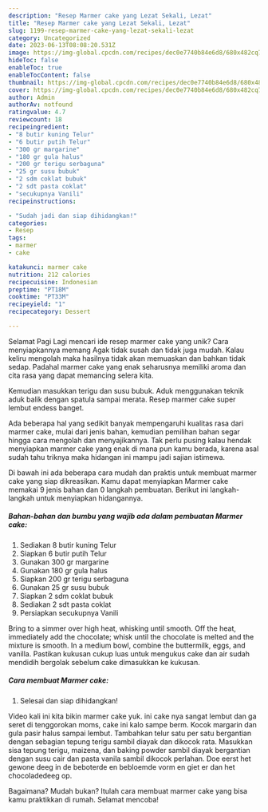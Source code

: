 ```yaml
---
description: "Resep Marmer cake yang Lezat Sekali, Lezat"
title: "Resep Marmer cake yang Lezat Sekali, Lezat"
slug: 1199-resep-marmer-cake-yang-lezat-sekali-lezat
category: Uncategorized
date: 2023-06-13T08:08:20.531Z
image: https://img-global.cpcdn.com/recipes/dec0e7740b84e6d8/680x482cq70/marmer-cake-foto-resep-utama.jpg
hideToc: false
enableToc: true
enableTocContent: false
thumbnail: https://img-global.cpcdn.com/recipes/dec0e7740b84e6d8/680x482cq70/marmer-cake-foto-resep-utama.jpg
cover: https://img-global.cpcdn.com/recipes/dec0e7740b84e6d8/680x482cq70/marmer-cake-foto-resep-utama.jpg
author: Admin
authorAv: notfound
ratingvalue: 4.7
reviewcount: 18
recipeingredient:
- "8 butir kuning Telur"
- "6 butir putih Telur"
- "300 gr margarine"
- "180 gr gula halus"
- "200 gr terigu serbaguna"
- "25 gr susu bubuk"
- "2 sdm coklat bubuk"
- "2 sdt pasta coklat"
- "secukupnya Vanili"
recipeinstructions:

- "Sudah jadi dan siap dihidangkan!"
categories:
- Resep
tags:
- marmer
- cake

katakunci: marmer cake 
nutrition: 212 calories
recipecuisine: Indonesian
preptime: "PT18M"
cooktime: "PT33M"
recipeyield: "1"
recipecategory: Dessert

---
```



Selamat Pagi Lagi mencari ide resep marmer cake yang unik? Cara menyiapkannya memang Agak tidak susah dan tidak juga mudah. Kalau keliru mengolah maka hasilnya tidak akan memuaskan dan bahkan tidak sedap. Padahal marmer cake yang enak seharusnya memiliki aroma dan cita rasa yang dapat memancing selera kita.


Kemudian masukkan terigu dan susu bubuk. Aduk menggunakan teknik aduk balik dengan spatula sampai merata. Resep marmer cake super lembut endess banget.

Ada beberapa hal yang sedikit banyak mempengaruhi kualitas rasa dari marmer cake, mulai dari jenis bahan, kemudian pemilihan bahan segar hingga cara mengolah dan menyajikannya. Tak perlu pusing kalau hendak menyiapkan marmer cake yang enak di mana pun kamu berada, karena asal sudah tahu triknya maka hidangan ini mampu jadi sajian istimewa.


Di bawah ini ada beberapa cara mudah dan praktis untuk membuat marmer cake yang siap dikreasikan. Kamu dapat menyiapkan Marmer cake memakai 9 jenis bahan dan 0 langkah pembuatan. Berikut ini langkah-langkah untuk menyiapkan hidangannya.

<!--inarticleads1-->

##### Bahan-bahan dan bumbu yang wajib ada dalam pembuatan Marmer cake:

1. Sediakan 8 butir kuning Telur
1. Siapkan 6 butir putih Telur
1. Gunakan 300 gr margarine
1. Gunakan 180 gr gula halus
1. Siapkan 200 gr terigu serbaguna
1. Gunakan 25 gr susu bubuk
1. Siapkan 2 sdm coklat bubuk
1. Sediakan 2 sdt pasta coklat
1. Persiapkan secukupnya Vanili


Bring to a simmer over high heat, whisking until smooth. Off the heat, immediately add the chocolate; whisk until the chocolate is melted and the mixture is smooth. In a medium bowl, combine the buttermilk, eggs, and vanilla. Pastikan kukusan cukup luas untuk mengukus cake dan air sudah mendidih bergolak sebelum cake dimasukkan ke kukusan. 

<!--inarticleads2-->

##### Cara membuat Marmer cake:


1. Selesai dan siap dihidangkan!

Video kali ini kita bikin marmer cake yuk. ini cake nya sangat lembut dan ga seret di tenggorokan moms, cake ini kalo sampe berm. Kocok margarin dan gula pasir halus sampai lembut. Tambahkan telur satu per satu bergantian dengan sebagian tepung terigu sambil diayak dan dikocok rata. Masukkan sisa tepung terigu, maizena, dan baking powder sambil diayak bergantian dengan susu cair dan pasta vanila sambil dikocok perlahan. Doe eerst het gewone deeg in de beboterde en bebloemde vorm en giet er dan het chocoladedeeg op. 

Bagaimana? Mudah bukan? Itulah cara membuat marmer cake yang bisa kamu praktikkan di rumah. Selamat mencoba!
